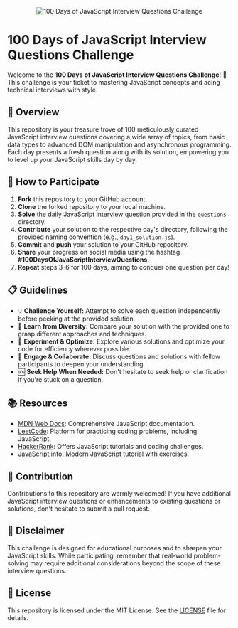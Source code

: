 <div align="center">
  <img src=https://media.dev.to/cdn-cgi/image/width=1000,height=420,fit=cover,gravity=auto,format=auto/https%3A%2F%2Fdev-to-uploads.s3.amazonaws.com%2Fuploads%2Farticles%2Fg5zlosubmfu19kr81900.jpeg alt="100 Days of JavaScript Interview Questions Challenge">
</div>

# 100 Days of JavaScript Interview Questions Challenge

Welcome to the **100 Days of JavaScript Interview Questions Challenge**! 🚀 This challenge is your ticket to mastering JavaScript concepts and acing technical interviews with style.

## 🎯 Overview

This repository is your treasure trove of 100 meticulously curated JavaScript interview questions covering a wide array of topics, from basic data types to advanced DOM manipulation and asynchronous programming. Each day presents a fresh question along with its solution, empowering you to level up your JavaScript skills day by day.

## 🚀 How to Participate

1. **Fork** this repository to your GitHub account.
2. **Clone** the forked repository to your local machine.
3. **Solve** the daily JavaScript interview question provided in the `questions` directory.
4. **Contribute** your solution to the respective day's directory, following the provided naming convention (e.g., `day1_solution.js`).
5. **Commit** and **push** your solution to your GitHub repository.
6. **Share** your progress on social media using the hashtag **#100DaysOfJavaScriptInterviewQuestions**.
7. **Repeat** steps 3-6 for 100 days, aiming to conquer one question per day!

## 📋 Guidelines

- 💡 **Challenge Yourself:** Attempt to solve each question independently before peeking at the provided solution.
- 🧠 **Learn from Diversity:** Compare your solution with the provided one to grasp different approaches and techniques.
- 🚀 **Experiment & Optimize:** Explore various solutions and optimize your code for efficiency wherever possible.
- 💬 **Engage & Collaborate:** Discuss questions and solutions with fellow participants to deepen your understanding.
- 🆘 **Seek Help When Needed:** Don't hesitate to seek help or clarification if you're stuck on a question.

## 📚 Resources

- [MDN Web Docs](https://developer.mozilla.org/en-US/docs/Web/JavaScript): Comprehensive JavaScript documentation.
- [LeetCode](https://leetcode.com/): Platform for practicing coding problems, including JavaScript.
- [HackerRank](https://www.hackerrank.com/domains/tutorials/10-days-of-javascript): Offers JavaScript tutorials and coding challenges.
- [JavaScript.info](https://javascript.info/): Modern JavaScript tutorial with exercises.

## 🤝 Contribution

Contributions to this repository are warmly welcomed! If you have additional JavaScript interview questions or enhancements to existing questions or solutions, don't hesitate to submit a pull request.

## 📝 Disclaimer

This challenge is designed for educational purposes and to sharpen your JavaScript skills. While participating, remember that real-world problem-solving may require additional considerations beyond the scope of these interview questions.

## 📄 License

This repository is licensed under the MIT License. See the [LICENSE](LICENSE) file for details.
